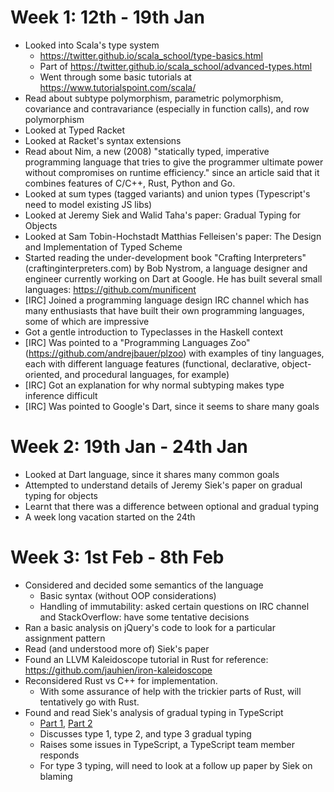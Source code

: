 # Week 1: 12th - 19th Jan

- Looked into Scala's type system
    - https://twitter.github.io/scala_school/type-basics.html
    - Part of https://twitter.github.io/scala_school/advanced-types.html
    - Went through some basic tutorials at https://www.tutorialspoint.com/scala/ 
- Read about subtype polymorphism, parametric polymorphism, covariance and contravariance (especially in function calls), and row polymorphism
- Looked at Typed Racket
- Looked at Racket's syntax extensions
- Read about Nim, a new (2008) "statically typed, imperative programming language that tries to give the programmer ultimate power without compromises on runtime efficiency." since an article said that it combines features of C/C++, Rust, Python and Go.
- Looked at sum types (tagged variants) and union types (Typescript's need to model existing JS libs)
- Looked at Jeremy Siek and Walid Taha's paper: Gradual Typing for Objects
- Looked at Sam Tobin-Hochstadt Matthias Felleisen's paper: The Design and Implementation of Typed Scheme
- Started reading the under-development book "Crafting Interpreters" (craftinginterpreters.com) by Bob Nystrom, a language designer and engineer currently working on Dart at Google. He has built several small languages: https://github.com/munificent
- [IRC] Joined a programming language design IRC channel which has many enthusiasts that have built their own programming languages, some of which are impressive
- Got a gentle introduction to Typeclasses in the Haskell context
- [IRC] Was pointed to a "Programming Languages Zoo" (https://github.com/andrejbauer/plzoo) with examples of tiny languages, each with different language features (functional, declarative, object-oriented, and procedural languages, for example)
- [IRC] Got an explanation for why normal subtyping makes type inference difficult
- [IRC] Was pointed to Google's Dart, since it seems to share many goals

# Week 2: 19th Jan - 24th Jan

- Looked at Dart language, since it shares many common goals
- Attempted to understand details of Jeremy Siek's paper on gradual typing for objects
- Learnt that there was a difference between optional and gradual typing
- A week long vacation started on the 24th

# Week 3: 1st Feb - 8th Feb

- Considered and decided some semantics of the language
    - Basic syntax (without OOP considerations)
    - Handling of immutability: asked certain questions on IRC channel and StackOverflow: have some tentative decisions
- Ran a basic analysis on jQuery's code to look for a particular assignment pattern
- Read (and understood more of) Siek's paper
- Found an LLVM Kaleidoscope tutorial in Rust for reference: https://github.com/jauhien/iron-kaleidoscope
- Reconsidered Rust vs C++ for implementation.
    - With some assurance of help with the trickier parts of Rust, will tentatively go with Rust.
- Found and read Siek's analysis of gradual typing in TypeScript
    - [Part 1](siek.blogspot.in/2012/10/is-typescript-gradually-typed-part-1.html), [Part 2](siek.blogspot.in/2012/10/is-typescript-gradually-typed-part-2.html)
    - Discusses type 1, type 2, and type 3 gradual typing
    - Raises some issues in TypeScript, a TypeScript team member responds
    - For type 3 typing, will need to look at a follow up paper by Siek on blaming
    

